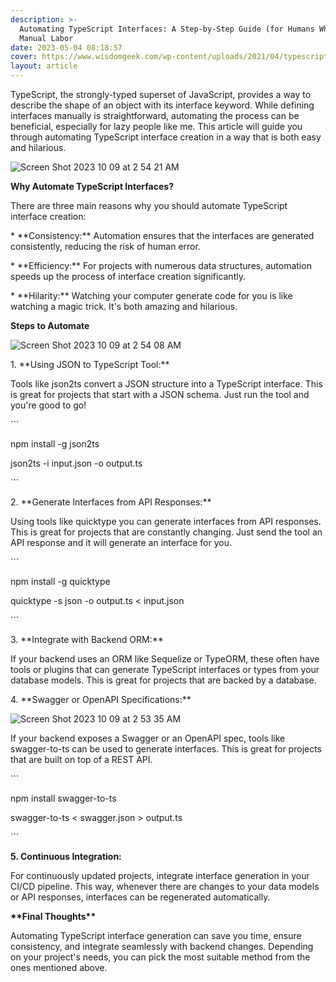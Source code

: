 ```yaml
---
description: >-
  Automating TypeScript Interfaces: A Step-by-Step Guide (for Humans Who Hate
  Manual Labor
date: 2023-05-04 08:18:57
cover: https://www.wisdomgeek.com/wp-content/uploads/2021/04/typescript-interface-and-type-920x518.jpg.webp
layout: article
---
```


TypeScript, the strongly-typed superset of JavaScript, provides a way to describe the shape of an object with its interface keyword. While defining interfaces manually is straightforward, automating the process can be beneficial, especially for lazy people like me. This article will guide you through automating TypeScript interface creation in a way that is both easy and hilarious.

![Screen Shot 2023 10 09 at 2 54 21 AM](http://techdonecheap.com/blog/wp-content/uploads/2023/10/Screen-Shot-2023-10-09-at-2.54.21-AM.jpg "Screen Shot 2023-10-09 at 2.54.21 AM.jpg")

**Why Automate TypeScript Interfaces?**

There are three main reasons why you should automate TypeScript interface creation:

\* \*\*Consistency:\*\* Automation ensures that the interfaces are generated consistently, reducing the risk of human error.

\* \*\*Efficiency:\*\* For projects with numerous data structures, automation speeds up the process of interface creation significantly.

\* \*\*Hilarity:\*\* Watching your computer generate code for you is like watching a magic trick. It's both amazing and hilarious.

**Steps to Automate**

![Screen Shot 2023 10 09 at 2 54 08 AM](http://techdonecheap.com/blog/wp-content/uploads/2023/10/Screen-Shot-2023-10-09-at-2.54.08-AM.jpg "Screen Shot 2023-10-09 at 2.54.08 AM.jpg")

1\. \*\*Using JSON to TypeScript Tool:\*\*

Tools like json2ts convert a JSON structure into a TypeScript interface. This is great for projects that start with a JSON schema. Just run the tool and you're good to go!

\`\`\`

npm install -g json2ts

json2ts -i input.json -o output.ts

\`\`\`

2\. \*\*Generate Interfaces from API Responses:\*\*

Using tools like quicktype you can generate interfaces from API responses. This is great for projects that are constantly changing. Just send the tool an API response and it will generate an interface for you.

\`\`\`

npm install -g quicktype

quicktype -s json -o output.ts < input.json

\`\`\`

3\. \*\*Integrate with Backend ORM:\*\*

If your backend uses an ORM like Sequelize or TypeORM, these often have tools or plugins that can generate TypeScript interfaces or types from your database models. This is great for projects that are backed by a database.

4\. \*\*Swagger or OpenAPI Specifications:\*\*

![Screen Shot 2023 10 09 at 2 53 35 AM](http://techdonecheap.com/blog/wp-content/uploads/2023/10/Screen-Shot-2023-10-09-at-2.53.35-AM.jpg "Screen Shot 2023-10-09 at 2.53.35 AM.jpg")

If your backend exposes a Swagger or an OpenAPI spec, tools like swagger-to-ts can be used to generate interfaces. This is great for projects that are built on top of a REST API.

\`\`\`

npm install swagger-to-ts

swagger-to-ts < swagger.json > output.ts

\`\`\`

**5\. Continuous Integration:**

For continuously updated projects, integrate interface generation in your CI/CD pipeline. This way, whenever there are changes to your data models or API responses, interfaces can be regenerated automatically.

**\*\*Final Thoughts\*\***

Automating TypeScript interface generation can save you time, ensure consistency, and integrate seamlessly with backend changes. Depending on your project's needs, you can pick the most suitable method from the ones mentioned above.